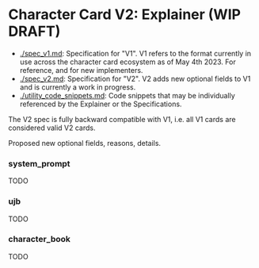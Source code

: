 # Character Card V2: Explainer (WIP DRAFT)

- [./spec_v1.md](./spec_v1.md): Specification for "V1". V1 refers to the format currently in use across the character card ecosystem as of May 4th 2023. For reference, and for new implementers.
- [./spec_v2.md](./spec_v2.md): Specification for "V2". V2 adds new optional fields to V1 and is currently a work in progress.
- [./utility_code_snippets.md](./utility_code_snippets.md): Code snippets that may be individually referenced by the Explainer or the Specifications.

The V2 spec is fully backward compatible with V1, i.e. all V1 cards are
considered valid V2 cards.

Proposed new optional fields, reasons, details.

### system_prompt

TODO

### ujb

TODO

### character_book

TODO
